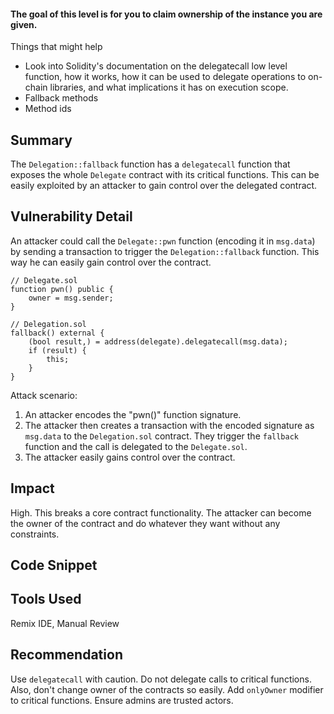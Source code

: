 #### The goal of this level is for you to claim ownership of the instance you are given.
Things that might help
- Look into Solidity's documentation on the delegatecall low level function, how it works, how it can be used to delegate operations to on-chain libraries, and what implications it has on execution scope.
- Fallback methods
- Method ids

## Summary
The `Delegation::fallback` function has a `delegatecall` function that exposes the whole `Delegate` contract with its critical functions. This can be easily exploited by an attacker to gain control over the delegated contract.

## Vulnerability Detail
An attacker could call the `Delegate::pwn` function (encoding it in `msg.data`) by sending a transaction to trigger the `Delegation::fallback` function. This way he can easily gain control over the contract.

```solidity
// Delegate.sol
function pwn() public {
    owner = msg.sender;
}

// Delegation.sol
fallback() external {
    (bool result,) = address(delegate).delegatecall(msg.data);
    if (result) {
        this;
    }
}
```

Attack scenario:
1. An attacker encodes the "pwn()" function signature.
2. The attacker then creates a transaction with the encoded signature as `msg.data` to the `Delegation.sol` contract. They trigger the `fallback` function and the call is delegated to the `Delegate.sol`.
3. The attacker easily gains control over the contract.

## Impact
High. This breaks a core contract functionality. The attacker can become the owner of the contract and do whatever they want without any constraints.

## Code Snippet


## Tools Used
Remix IDE, Manual Review

## Recommendation
Use `delegatecall` with caution. Do not delegate calls to critical functions.
Also, don't change owner of the contracts so easily.
Add `onlyOwner` modifier to critical functions. 
Ensure admins are trusted actors.

